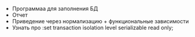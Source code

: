 * Программаа для заполнения БД
* Отчет
* Приведение через нормализацию + функциональные зависимости
* Узнать про :set transaction isolation level serializable read only;

